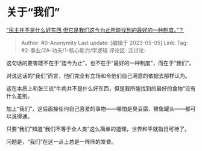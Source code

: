 # 关于“我们”
[“民主并不是什么好东西,但它是我们这今为止所能找到的最好的一种制度。”？](https://www.zhihu.com/question/264946143/answer/3014201500)

> Author: #0-Anonymity
> Last update: [编辑于 2023-05-05]
> Link:
> Tag: #2-事业/2A-功夫/1-核心能力/学逻辑 
> 评论区:
> 泛讨论:

这句话的要害既不在于“迄今为止”，也不在于“最好的一种制度”，而在于“我们”。

对说这话的“我们”而言，他们完全有立场和令他们自己满意的依据去那样认为。

这在本质上和张三说“牛肉并不是什么好东西，但是我所能找到的最好的食物”没有什么差别。

加上“我们”，这后面接任何自己喜爱的事物——哪怕是臭豆腐、鲱鱼罐头——都可以说得通。

只要“我们”知道“我们不等于全人类”这么简单的道理，世界和平就指日可待了。

问题是，“我们”在这一点上总是一阵阵的发昏。


